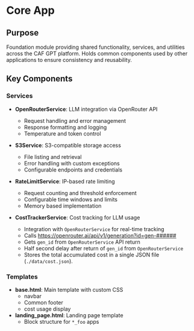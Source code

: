 # Core App

## Purpose
Foundation module providing shared functionality, services, and utilities across the CAF GPT platform.
Holds common components used by other applications to ensure consistency and reusability.

## Key Components

### Services
- **OpenRouterService**: LLM integration via OpenRouter API
  - Request handling and error management
  - Response formatting and logging
  - Temperature and token control

- **S3Service**: S3-compatible storage access
  - File listing and retrieval
  - Error handling with custom exceptions
  - Configurable endpoints and credentials

- **RateLimitService**: IP-based rate limiting
  - Request counting and threshold enforcement
  - Configurable time windows and limits
  - Memory based implementation

- **CostTrackerService**: Cost tracking for LLM usage
  - Integration with `OpenRouterService` for real-time tracking
  - Calls https://openrouter.ai/api/v1/generation?id=gen-######
  - Gets `gen_id` from `OpenRouterService` API return
  - Half second delay after return of `gen_id` from `OpenRouterService`
  - Stores the total accumulated cost in a single JSON file (`./data/cost.json`).

### Templates
- **base.html**: Main template with custom CSS
  - navbar
  - Common footer
  - cost usage display
- **landing_page.html**: Landing page template
  - Block structure for `*_foo` apps

